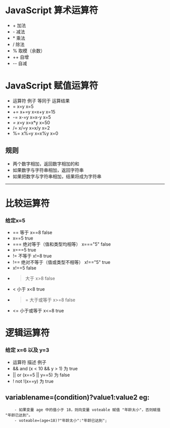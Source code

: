 # JavaScript 算术运算符
* \+ 加法
* \- 减法
* \* 乘法
* / 除法
* % 取模（余数）
* ++ 自增
* -- 自减


# JavaScript 赋值运算符
* 运算符    例子	等同于	运算结果
* =    x=y	 	x=5	
* +=	x+=y	x=x+y	x=15	
* -=	x-=y	x=x-y	x=5	
* *=	x*=y	x=x*y	x=50	
* /=	x/=y	x=x/y	x=2	
* %=	x%=y	x=x%y	x=0


## 规则
* 两个数字相加，返回数字相加的和
* 如果数字与字符串相加，返回字符串
* 如果把数字与字符串相加，结果将成为字符串
---

# 比较运算符
### 给定x=5
* ==    等于	x==8	false
* x==5	true	
* ===	绝对等于（值和类型均相等）	x==="5"	false
* x===5	true	
* !=	 不等于	x!=8	true	
* !==	 绝对不等于（值或类型不相等）	x!=="5"	true	
* x!==5	false	
* >	 大于	x>8	false	
* <	 小于	x<8	true	
* >=	 大于或等于	x>=8	false
* <=	 小于或等于	x<=8	true

# 逻辑运算符
### 给定 x=6 以及 y=3

* 运算符    描述	例子
* &&	and	(x < 10 && y > 1) 为 true
* ||	or	(x==5 || y==5) 为 false
* !	not	!(x==y) 为 true

## variablename=(condition)?value1:value2 eg:
        - 如果变量 age 中的值小于 18，则向变量 voteable 赋值 "年龄太小"，否则赋值 "年龄已达到"。
        - voteable=(age<18)?"年龄太小":"年龄已达到";